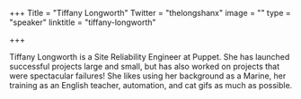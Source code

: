+++
Title = "Tiffany Longworth"
Twitter = "thelongshanx"
image = ""
type = "speaker"
linktitle = "tiffany-longworth"

+++

Tiffany Longworth is a Site Reliability Engineer at Puppet. She has launched successful projects large and small, but has also worked on projects that were spectacular failures! She likes using her background as a Marine, her training as an English teacher, automation, and cat gifs as much as possible.
